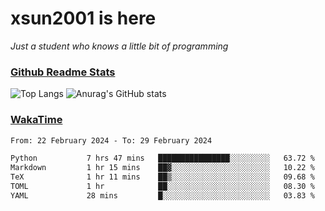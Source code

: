 # xsun2001 is here

*Just a student who knows a little bit of programming*

### [Github Readme Stats](https://github.com/anuraghazra/github-readme-stats)

![Top Langs](https://github-readme-stats.vercel.app/api/top-langs/?username=xsun2001&layout=compact&theme=radical) ![Anurag's GitHub stats](https://github-readme-stats.vercel.app/api?username=xsun2001&show_icons=true&theme=radical)

### [WakaTime](https://wakatime.com)

<!--START_SECTION:waka-->

```txt
From: 22 February 2024 - To: 29 February 2024

Python           7 hrs 47 mins   ████████████████░░░░░░░░░   63.72 %
Markdown         1 hr 15 mins    ██▓░░░░░░░░░░░░░░░░░░░░░░   10.22 %
TeX              1 hr 11 mins    ██▒░░░░░░░░░░░░░░░░░░░░░░   09.68 %
TOML             1 hr            ██░░░░░░░░░░░░░░░░░░░░░░░   08.30 %
YAML             28 mins         █░░░░░░░░░░░░░░░░░░░░░░░░   03.83 %
```

<!--END_SECTION:waka-->
